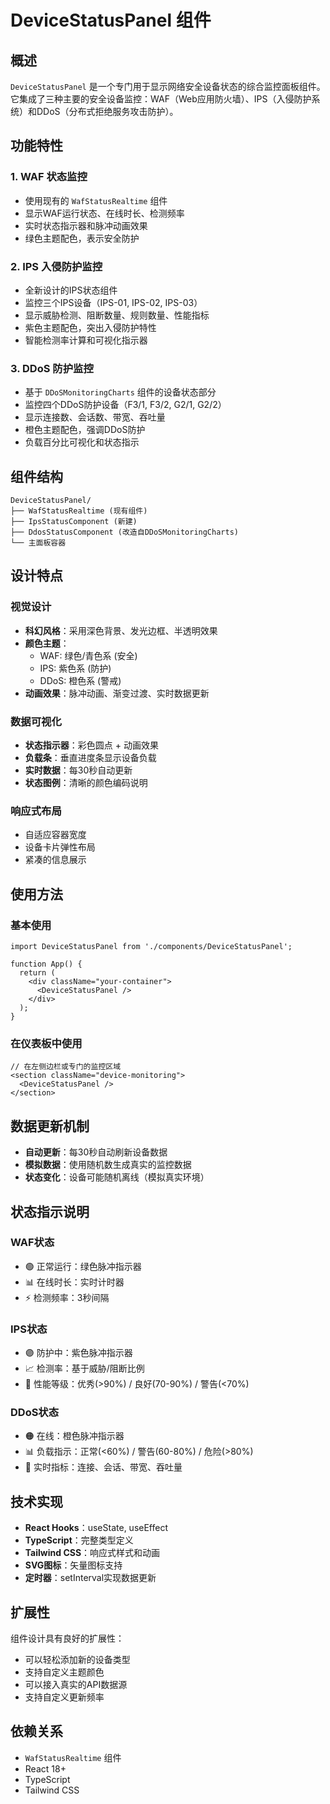 # DeviceStatusPanel 组件

## 概述

`DeviceStatusPanel` 是一个专门用于显示网络安全设备状态的综合监控面板组件。它集成了三种主要的安全设备监控：WAF（Web应用防火墙）、IPS（入侵防护系统）和DDoS（分布式拒绝服务攻击防护）。

## 功能特性

### 1. WAF 状态监控
- 使用现有的 `WafStatusRealtime` 组件
- 显示WAF运行状态、在线时长、检测频率
- 实时状态指示器和脉冲动画效果
- 绿色主题配色，表示安全防护

### 2. IPS 入侵防护监控
- 全新设计的IPS状态组件
- 监控三个IPS设备（IPS-01, IPS-02, IPS-03）
- 显示威胁检测、阻断数量、规则数量、性能指标
- 紫色主题配色，突出入侵防护特性
- 智能检测率计算和可视化指示器

### 3. DDoS 防护监控
- 基于 `DDoSMonitoringCharts` 组件的设备状态部分
- 监控四个DDoS防护设备（F3/1, F3/2, G2/1, G2/2）
- 显示连接数、会话数、带宽、吞吐量
- 橙色主题配色，强调DDoS防护
- 负载百分比可视化和状态指示

## 组件结构

```
DeviceStatusPanel/
├── WafStatusRealtime (现有组件)
├── IpsStatusComponent (新建)
├── DdosStatusComponent (改造自DDoSMonitoringCharts)
└── 主面板容器
```

## 设计特点

### 视觉设计
- **科幻风格**：采用深色背景、发光边框、半透明效果
- **颜色主题**：
  - WAF: 绿色/青色系 (安全)
  - IPS: 紫色系 (防护)
  - DDoS: 橙色系 (警戒)
- **动画效果**：脉冲动画、渐变过渡、实时数据更新

### 数据可视化
- **状态指示器**：彩色圆点 + 动画效果
- **负载条**：垂直进度条显示设备负载
- **实时数据**：每30秒自动更新
- **状态图例**：清晰的颜色编码说明

### 响应式布局
- 自适应容器宽度
- 设备卡片弹性布局
- 紧凑的信息展示

## 使用方法

### 基本使用

```tsx
import DeviceStatusPanel from './components/DeviceStatusPanel';

function App() {
  return (
    <div className="your-container">
      <DeviceStatusPanel />
    </div>
  );
}
```

### 在仪表板中使用

```tsx
// 在左侧边栏或专门的监控区域
<section className="device-monitoring">
  <DeviceStatusPanel />
</section>
```

## 数据更新机制

- **自动更新**：每30秒自动刷新设备数据
- **模拟数据**：使用随机数生成真实的监控数据
- **状态变化**：设备可能随机离线（模拟真实环境）

## 状态指示说明

### WAF状态
- 🟢 正常运行：绿色脉冲指示器
- 📊 在线时长：实时计时器
- ⚡ 检测频率：3秒间隔

### IPS状态
- 🟣 防护中：紫色脉冲指示器
- 📈 检测率：基于威胁/阻断比例
- 🎯 性能等级：优秀(>90%) / 良好(70-90%) / 警告(<70%)

### DDoS状态
- 🟠 在线：橙色脉冲指示器
- 📊 负载指示：正常(<60%) / 警告(60-80%) / 危险(>80%)
- 💾 实时指标：连接、会话、带宽、吞吐量

## 技术实现

- **React Hooks**：useState, useEffect
- **TypeScript**：完整类型定义
- **Tailwind CSS**：响应式样式和动画
- **SVG图标**：矢量图标支持
- **定时器**：setInterval实现数据更新

## 扩展性

组件设计具有良好的扩展性：
- 可以轻松添加新的设备类型
- 支持自定义主题颜色
- 可以接入真实的API数据源
- 支持自定义更新频率

## 依赖关系

- `WafStatusRealtime` 组件
- React 18+
- TypeScript
- Tailwind CSS
